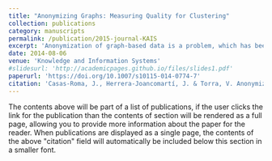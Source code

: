 ```yaml
---
title: "Anonymizing Graphs: Measuring Quality for Clustering"
collection: publications
category: manuscripts
permalink: /publication/2015-journal-KAIS
excerpt: 'Anonymization of graph-based data is a problem, which has been widely studied last years, and several anonymization methods have been developed. Information loss measures have been carried out to evaluate the noise introduced in the anonymized data. Generic information loss measures ignore the intended anonymized data use. When data has to be released to third-parties, and there is no control on what kind of analyses users could do, these measures are the standard ones. In this paper we study different generic information loss measures for graphs comparing such measures to the cluster-specific ones. We want to evaluate whether the generic information loss measures are indicative of the usefulness of the data for subsequent data mining processes.'
date: 2014-08-06
venue: 'Knowledge and Information Systems'
#slidesurl: 'http://academicpages.github.io/files/slides1.pdf'
paperurl: 'https://doi.org/10.1007/s10115-014-0774-7'
citation: 'Casas-Roma, J., Herrera-Joancomartí, J. & Torra, V. Anonymizing graphs: measuring quality for clustering. Knowl Inf Syst 44, 507–528 (2015). https://doi.org/10.1007/s10115-014-0774-7'
---
```


The contents above will be part of a list of publications, if the user clicks the link for the publication than the contents of section will be rendered as a full page, allowing you to provide more information about the paper for the reader. When publications are displayed as a single page, the contents of the above "citation" field will automatically be included below this section in a smaller font.